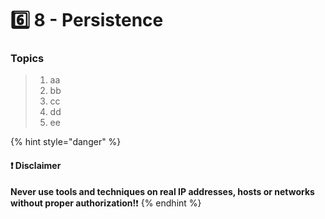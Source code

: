 # 6️⃣ 8 - Persistence

### Topics

> 1. aa
> 2. bb
> 3. cc
> 4. dd
> 5. ee







{% hint style="danger" %}
#### ❗ Disclaimer&#x20;

**Never use tools and techniques on real IP addresses, hosts or networks without proper     authorization!**❗
{% endhint %}
